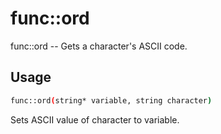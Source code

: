 # func::ord
func::ord -- Gets a character's ASCII code.

## Usage
```sh
func::ord(string* variable, string character)
```


Sets ASCII value of character to variable.
